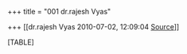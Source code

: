 +++
title = "001 dr.rajesh Vyas"

+++
[[dr.rajesh Vyas	2010-07-02, 12:09:04 [Source](https://groups.google.com/g/bvparishat/c/gLDtNXVmHrk)]]



[TABLE]

  


